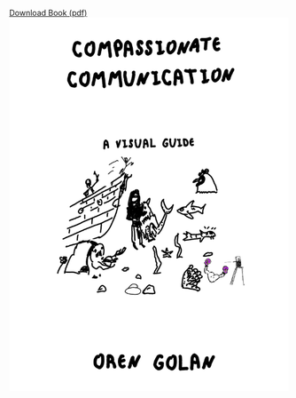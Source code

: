 [Download Book (pdf)](https://raw.githubusercontent.com/oren/oren.github.io/master/articles/compassionate-communication/compassionate-communication-v1.0.0.pdf)
![Compassionate Communication](cc01-bigger.png)


